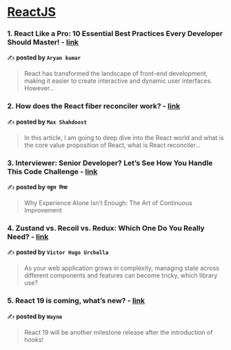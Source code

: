
<h1><a href=https://medium.com/tag/reactjs/recommended target="_blank" rel="noopener noreferrer">ReactJS</a></h1>
<h3>1. React Like a Pro: 10 Essential Best Practices Every Developer Should Master! - <a href="https://medium.com/@finnkumar6/react-like-a-pro-10-essential-best-practices-every-developer-should-master-3ffe80707d4f" target="_blank" rel="noopener noreferrer">link</a></h3>

✍️ **posted by `Aryan kumar`**

<blockquote>React has transformed the landscape of front-end development, making it easier to create interactive and dynamic user interfaces. However…</blockquote>

<h3>2. How does the React fiber reconciler work? - <a href="https://medium.com/@maxtsh/how-does-the-react-fiber-reconciler-work-77c3650127da" target="_blank" rel="noopener noreferrer">link</a></h3>

✍️ **posted by `Max Shahdoost`**

<blockquote>In this article, I am going to deep dive into the React world and what is the core value proposition of React, what is React reconciler…</blockquote>

<h3>3. Interviewer: Senior Developer? Let’s See How You Handle This Code Challenge - <a href="https://medium.com/@rahuulmiishra/interviewer-senior-developer-lets-see-how-you-handle-this-code-challenge-496d6de9358a" target="_blank" rel="noopener noreferrer">link</a></h3>

✍️ **posted by `राहुल मिश्रा`**

<blockquote>Why Experience Alone Isn’t Enough: The Art of Continuous Improvement</blockquote>

<h3>4. Zustand vs. Recoil vs. Redux: Which One Do You Really Need? - <a href="https://medium.com/@victor.urchella/zustand-vs-recoil-vs-redux-which-one-do-you-really-need-1f3030b3d5c4" target="_blank" rel="noopener noreferrer">link</a></h3>

✍️ **posted by `Victor Hugo Urchella`**

<blockquote>As your web application grows in complexity, managing state across different components and features can become tricky, which library use?</blockquote>

<h3>5. React 19 is coming, what’s new? - <a href="https://medium.com/stackademic/react-19-is-coming-whats-new-79e2d4b948e4" target="_blank" rel="noopener noreferrer">link</a></h3>

✍️ **posted by `Wayne`**

<blockquote>React 19 will be another milestone release after the introduction of hooks!</blockquote>

